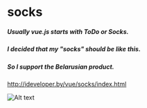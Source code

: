 # socks

##### Usually vue.js starts with ToDo or Socks. 
##### I decided that my "socks" should be like this. 
##### So I support the Belarusian product.

http://ideveloper.by/vue/socks/index.html

![Alt text](http://ideveloper.by/preview/vasilina.png)
